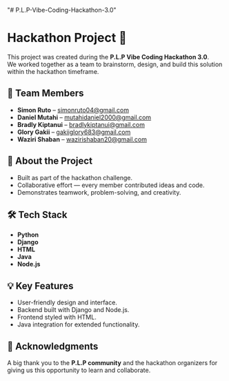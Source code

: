 "# P.L.P-Vibe-Coding-Hackathon-3.0"
# Hackathon Project 🎉

This project was created during the **P.L.P Vibe Coding Hackathon 3.0**.  
We worked together as a team to brainstorm, design, and build this solution within the hackathon timeframe.  

## 👥 Team Members
- **Simon Ruto** – [simonruto04@gmail.com](mailto:simonruto04@gmail.com)  
- **Daniel Mutahi** – [mutahidaniel2000@gmail.com](mailto:mutahidaniel2000@gmail.com)  
- **Bradly Kiptanui** – [bradlykiptanui@gmail.com](mailto:bradlykiptanui@gmail.com)  
- **Glory Gakii** – [gakiiglory683@gmail.com](mailto:gakiiglory683@gmail.com)  
- **Waziri Shaban** – [wazirishaban20@gmail.com](mailto:wazirishaban20@gmail.com)  

## 🚀 About the Project
- Built as part of the hackathon challenge.  
- Collaborative effort — every member contributed ideas and code.  
- Demonstrates teamwork, problem-solving, and creativity.  

## 🛠️ Tech Stack
- **Python**  
- **Django**  
- **HTML**  
- **Java**  
- **Node.js**  

## 💡 Key Features
- User-friendly design and interface.  
- Backend built with Django and Node.js.  
- Frontend styled with HTML.  
- Java integration for extended functionality.  

## 🙌 Acknowledgments
A big thank you to the **P.L.P community** and the hackathon organizers for giving us this opportunity to learn and collaborate.  

